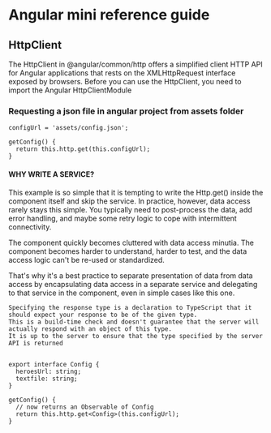 # Angular mini reference guide


## HttpClient

The HttpClient in @angular/common/http offers a simplified client HTTP API for Angular applications that rests on the XMLHttpRequest interface exposed by browsers.
Before you can use the HttpClient, you need to import the Angular HttpClientModule

### Requesting a json file in angular project from assets folder
    configUrl = 'assets/config.json';

    getConfig() {
      return this.http.get(this.configUrl);
    }

#### WHY WRITE A SERVICE?
This example is so simple that it is tempting to write the Http.get() inside the component itself and skip the service. In practice, however, data access rarely stays this simple. You typically need to post-process the data, add error handling, and maybe some retry logic to cope with intermittent connectivity.

The component quickly becomes cluttered with data access minutia. The component becomes harder to understand, harder to test, and the data access logic can't be re-used or standardized.

That's why it's a best practice to separate presentation of data from data access by encapsulating data access in a separate service and delegating to that service in the component, even in simple cases like this one.

    Specifying the response type is a declaration to TypeScript that it should expect your response to be of the given type. 
    This is a build-time check and doesn't guarantee that the server will actually respond with an object of this type. 
    It is up to the server to ensure that the type specified by the server API is returned
    
    
    export interface Config {
      heroesUrl: string;
      textfile: string;
    }
    
    getConfig() {
      // now returns an Observable of Config
      return this.http.get<Config>(this.configUrl);
    }
